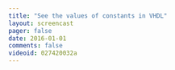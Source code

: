 ```yaml
---
title: "See the values of constants in VHDL"
layout: screencast 
pager: false
date: 2016-01-01
comments: false
videoid: 027420032a
---
```

